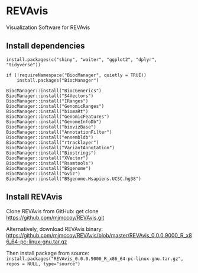 # REVAvis
Visualization Software for REVAvis

## Install dependencies
```
install.packages(c("shiny", "waiter", "ggplot2", "dplyr", "tidyverse"))

if (!requireNamespace("BiocManager", quietly = TRUE))
    install.packages("BiocManager")

BiocManager::install("BiocGenerics")
BiocManager::install("S4Vectors")
BiocManager::install("IRanges")
BiocManager::install("GenomicRanges")
BiocManager::install("biomaRt")
BiocManager::install("GenomicFeatures")
BiocManager::install("GenomeInfoDb")
BiocManager::install("biovizBase")
BiocManager::install("AnnotationFilter")
BiocManager::install("ensembldb")
BiocManager::install("rtracklayer")
BiocManager::install("VariantAnnotation")
BiocManager::install("Biostrings")
BiocManager::install("XVector")
BiocManager::install("Rsamtools")
BiocManager::install("BSgenome")
BiocManager::install("Gviz")
BiocManager::install("BSgenome.Hsapiens.UCSC.hg38")
```

## Install REVAvis
Clone REVAvis from GitHub:
get clone https://github.com/mjmccoy/REVAvis.git

Alternatively, download REVAvis binary:
https://github.com/mjmccoy/REVAvis/blob/master/REVAvis_0.0.0.9000_R_x86_64-pc-linux-gnu.tar.gz

Then install package from source:
```install.packages("REVAvis_0.0.0.9000_R_x86_64-pc-linux-gnu.tar.gz", repos = NULL, type="source")```
